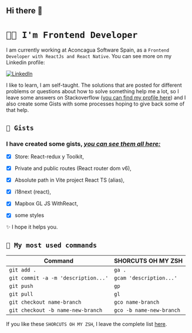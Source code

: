 ## Hi there 👋

# `👩‍💻 I'm Frontend Developer`

I am currently working at Aconcagua Software Spain, as a `Frontend Developer with ReactJs and React Native`. You can see more on my Linkedin profile:

<a href="https://www.linkedin.com/in/luciaaldanacastillo" target="_blank"><img alt="LinkedIn" src="https://img.shields.io/badge/linkedin-%230077B5.svg?&style=for-the-badge&logo=linkedin&logoColor=white" /></a>

I like to learn, I am self-taught. The solutions that are posted for different problems or questions about how to solve something help me a lot, so I leave some answers on Stackoverflow ([you can find my profile here](https://stackoverflow.com/users/19827435/lucia-aldana)) and I also create some Gists with some processes hoping to give back some of that help.

## `🌟 Gists`

### I have created some gists, [_you can see them all here:_](https://gist.github.com/luciaaldana)

- [X] Store: React-redux y Toolkit, 

- [X] Private and public routes (React router dom v6),

- [X] Absolute path in Vite project React TS (alias), 

- [X] i18next (react),

- [X] Mapbox GL JS WithReact,

- [X] some styles

✨ I hope it helps you.

## `🤖 My most used commands`

| Command | SHORCUTS OH MY ZSH |
|--|--|
| `git add .` | `ga .` |
|`git commit -a -m 'description...'` | `gcam 'description...' `| 
|`git push` | `gp`| 
|`git pull` | `gl`| 
|`git checkout name-branch` | `gco name-branch`| 
|`git checkout -b name-new-branch` | `gco -b name-new-branch`|

If you like these `SHORCUTS OH MY ZSH`, I leave the complete list [here](https://kapeli.com/cheat_sheets/Oh-My-Zsh_Git.docset/Contents/Resources/Documents/index).
